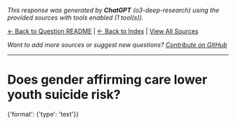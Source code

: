 <!-- 
Generated by: chatgpt
Model: o3-deep-research
Prompt type: sources
Tools enabled: True
Generated at: 2025-06-26T22:38:12.751925
-->

*This response was generated by **ChatGPT** (o3-deep-research) using the provided sources with tools enabled (1 tool(s)).*

[← Back to Question README](README.md) | [← Back to Index](../README.md) | [View All Sources](../allsources.md)

*Want to add more sources or suggest new questions? [Contribute on GitHub](https://github.com/justinwest/SuggestedSources)*

---

# Does gender affirming care lower youth suicide risk?

{'format': {'type': 'text'}}